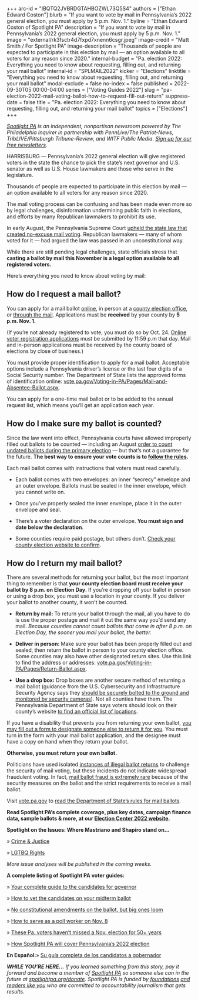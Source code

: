 +++
arc-id = "IBQTQ2JVBRDGTAHBOZWL73Q5S4"
authors = ["Ethan Edward Coston"]
blurb = "If you want to vote by mail in Pennsylvania’s 2022 general election, you must apply by 5 p.m. Nov. 1."
byline = "Ethan Edward Coston of Spotlight PA"
description = "If you want to vote by mail in Pennsylvania’s 2022 general election, you must apply by 5 p.m. Nov. 1."
image = "external/rk3fsctr4d7fxpd7xnenn6csgr.jpeg"
image-credit = "Matt Smith / For Spotlight PA"
image-description = "Thousands of people are expected to participate in this election by mail — an option available to all voters for any reason since 2020."
internal-budget = "Pa. election 2022: Everything you need to know about requesting, filling out, and returning your mail ballot"
internal-id = "SPLMAIL2022"
kicker = "Elections"
linktitle = "Everything you need to know about requesting, filling out, and returning your mail ballot"
modal-exclude = false
no-index = false
published = 2022-09-30T05:00:00-04:00
series = ["Voting Guides 2022"]
slug = "pa-election-2022-mail-voting-ballot-how-to-request-fill-out-return"
suppress-date = false
title = "Pa. election 2022: Everything you need to know about requesting, filling out, and returning your mail ballot"
topics = ["Elections"]
+++

<a href="https://www.spotlightpa.org/"><i>Spotlight PA</i></a><i> is an independent, nonpartisan newsroom powered by The Philadelphia Inquirer in partnership with PennLive/The Patriot-News, TribLIVE/Pittsburgh Tribune-Review, and WITF Public Media. </i><a href="https://www.spotlightpa.org/newsletters"><i>Sign up for our free newsletters</i></a><i>.</i>

HARRISBURG — Pennsylvania’s 2022 general election will give registered voters in the state the chance to pick the state’s next governor and U.S. senator as well as U.S. House lawmakers and those who serve in the legislature.

Thousands of people are expected to participate in this election by mail — an option available to all voters for any reason since 2020.

The mail voting process can be confusing and has been made even more so by legal challenges, disinformation undermining public faith in elections, and efforts by many Republican lawmakers to prohibit its use.

<script src="https://www.spotlightpa.org/embed.js" async></script><div data-spl-embed-version="1" data-spl-src="https://www.spotlightpa.org/embeds/tips/?flag_text=ELECTION%202022&tip_text=Spotlight%20PA%20is%20covering%20Pennsylvania's%202022%20gubernatorial%20and%20legislative%20elections%20%E2%80%94%20and%20we%20want%20you%20to%20help%20shape%20our%20stories.%20%3Cb%3ETell%20us%20what%20you%20want%20to%20know%20about%20those%20races%2C%20and%20send%20us%20any%20questions%20you%20have%20about%20the%20voting%20system.%3C%2Fb%3E%20Use%20the%20form%20below%20to%20reach%20our%20election%20team.&form_name=elections-embed"></div>

In early August, the Pennsylvania Supreme Court <a href="https://www.spotlightpa.org/news/2022/08/pa-mail-voting-law-uphelp-state-supreme-court/">upheld the state law that created no-excuse mail voting</a>. Republican lawmakers — many of whom voted for it — had argued the law was passed in an unconstitutional way.

While there are still pending legal challenges, state officials stress that <b>casting a ballot by mail this November is a legal option available to all registered voters.</b>

Here’s everything you need to know about voting by mail:

## How do I request a mail ballot?

You can apply for a mail ballot <a href="https://www.pavoterservices.pa.gov/OnlineAbsenteeApplication/#/OnlineAbsenteeBegin">online</a>, in person at a <a href="https://www.vote.pa.gov/Resources/Pages/Contact-Your-Election-Officials.aspx">county election office</a>, or <a href="https://paebrprod.powerappsportals.us/EBR/DOS/VotesPA-Paper-Application/">through the mail</a>. Applications must be <b>received</b> by your county by <b>5 p.m. Nov. 1.</b>

(If you’re not already registered to vote, you must do so by Oct. 24. <a href="https://www.pavoterservices.pa.gov/pages/VoterRegistrationApplication.aspx" target="_blank">Online voter registration applications</a> must be submitted by 11:59 p.m that day. Mail and in-person applications must be received by the county board of elections by close of business.)

You must provide proper identification to apply for a mail ballot. Acceptable options include a Pennsylvania driver’s license or the last four digits of a Social Security number. The Department of State lists the approved forms of identification online: <a href="https://www.vote.pa.gov/Voting-in-PA/Pages/Mail-and-Absentee-Ballot.aspx">vote.pa.gov/Voting-in-PA/Pages/Mail-and-Absentee-Ballot.aspx</a>.

You can apply for a one-time mail ballot or to be added to the annual request list, which means you’ll get an application each year.

## How do I make sure my ballot is counted?

Since the law went into effect, Pennsylvania courts have allowed improperly filled out ballots to be counted — including an August <a href="https://www.inquirer.com/politics/election/pennsylvania-primary-certification-lawsuit-20220819.html">order to count undated ballots during the primary election</a> — but that’s not a guarantee for the future. <b>The best way to ensure your vote counts is to </b><a href="https://www.vote.pa.gov/Voting-in-PA/Pages/Mail-and-Absentee-Ballot.aspx"><b>follow the rules</b></a><b>.</b>

Each mail ballot comes with instructions that voters must read carefully.

- Each ballot comes with two envelopes: an inner “secrecy” envelope and an outer envelope. Ballots must be sealed in the inner envelope, which you cannot write on.

- Once you’ve properly sealed the inner envelope, place it in the outer envelope and seal.

- There’s a voter declaration on the outer envelope. <b>You must sign and date below the declaration</b>.

- Some counties require paid postage, but others don’t. <a href="https://www.vote.pa.gov/Resources/Pages/Contact-Your-Election-Officials.aspx">Check your county election website to confirm</a>.

## How do I return my mail ballot?

There are several methods for returning your ballot, but the most important thing to remember is that <b>your county election board must receive your ballot by 8 p.m. on Election Day</b>. If you’re dropping off your ballot in person or using a drop box, you must use a location in your county. If you deliver your ballot to another county, it won’t be counted.

- <b>Return by mail: </b>To return your ballot through the mail, all you have to do is use the proper postage and mail it out the same way you’d send any mail. <i>Because counties cannot count ballots that come in after 8 p.m. on Election Day, the sooner you mail your ballot, the better.</i>

- <b>Deliver in person: </b>Make sure your ballot has been properly filled out and sealed, then return the ballot in person to your county election office. Some counties may also have other designated return sites. Use this link to find the address or addresses: <a href="https://www.vote.pa.gov/Voting-in-PA/Pages/Return-Ballot.aspx">vote.pa.gov/Voting-in-PA/Pages/Return-Ballot.aspx</a>.

- <b>Use a drop box:</b> Drop boxes are another secure method of returning a mail ballot (guidance from the U.S. Cybersecurity and Infrastructure Security Agency says they <a href="https://www.eac.gov/sites/default/files/electionofficials/vbm/Ballot_Drop_Box.pdf">should be securely bolted to the ground and monitored by security cameras</a>). Not all counties have them. The Pennsylvania Department of State says voters should look on their county’s website <a href="https://www.vote.pa.gov/Resources/Pages/Contact-Your-Election-Officials.aspx">to find an official list of locations</a>.

<script src="https://www.spotlightpa.org/embed.js" async></script><div data-spl-embed-version="1" data-spl-src="https://www.spotlightpa.org/embeds/donate/"></div>

If you have a disability that prevents you from returning your own ballot, <a href="https://www.vote.pa.gov/Voting-in-PA/Pages/Accessible-Voting.aspx">you may fill out a form to designate someone else to return it for you</a>. You must turn in the form with your mail ballot application, and the designee must have a copy on hand when they return your ballot.

<b>Otherwise, you must return your own ballot.</b>

Politicians have used isolated <a href="https://www.mcall.com/news/pennsylvania/mc-nws-pa-lehigh-ballot-drop-box-investigation-20220404-wk4ug6j25fgtffuhiwrxnai2ne-story.html">instances of illegal ballot returns</a> to challenge the security of mail voting, but these incidents do not indicate widespread fraudulent voting. In fact, <a href="https://www.cisa.gov/rumorcontrol">mail ballot fraud is extremely rare</a> because of the security measures on the ballot and the strict requirements to receive a mail ballot.

Visit <a href="https://www.vote.pa.gov/">vote.pa.gov</a> to <a href="https://www.vote.pa.gov/Voting-in-PA/Pages/Mail-and-Absentee-Ballot.aspx">read the Department of State’s rules for mail ballots</a>.

<b>Read Spotlight PA’s complete coverage, plus key dates, campaign finance data, sample ballots &amp; more, at our </b><a href="https://www.spotlightpa.org/elections/"><b>Election Center 2022 website</b></a><b>.</b>

<b>Spotlight on the Issues: Where Mastriano and Shapiro stand on...</b>

» <a href="https://www.spotlightpa.org/news/2022/09/pa-election-2022-mastriano-shapiro-governor-race-crime-prison-bail-reform/">Crime &amp; Justice</a>

» <a href="https://www.spotlightpa.org/news/2022/09/pa-election-2022-mastriano-shapiro-governor-race-lgbtq-rights-issues/">LGTBQ Rights</a>

<i>More issue analyses will be published in the coming weeks.</i>

<b>A complete listing of Spotlight PA voter guides:</b>

» <a href="https://www.spotlightpa.org/news/2022/09/pa-election-2022-mastriano-shapiro-governor-race-complete-guide/">Your complete guide to the candidates for governor</a>

» <a href="https://www.spotlightpa.org/news/2022/09/pa-election-2022-mastriano-shapiro-fetterman-oz-candidates-vetting-guide/">How to vet the candidates on your midterm ballot</a>

» <a href="https://www.spotlightpa.org/news/2022/09/pa-election-2022-constitutional-amendments-abortion-voter-id/">No constitutional amendments on the ballot, but big ones loom</a>

» <a href="https://www.spotlightpa.org/news/2022/09/pa-election-2022-poll-worker-guide-how-to-explainer/">How to serve as a poll worker on Nov. 8</a>

» <a href="https://www.spotlightpa.org/news/2022/09/pa-election-voters-hall-of-fame-interview/">These Pa. voters haven’t missed a Nov. election for 50+ years</a>

» <a href="https://www.spotlightpa.org/news/2022/09/pa-election-2022-mastriano-shapiro-governor-our-coverage-explainer/">How Spotlight PA will cover Pennsylvania’s 2022 election</a>

<b>En Español:</b>» <a href="https://spotlightpa.us15.list-manage.com/track/click?u=77370ff1d001f9bb991fed9e7&id=89ed636808&e=ebfd0c4eb5">Su guía completa de los candidatos a gobernador</a>

<i><b>WHILE YOU’RE HERE...</b></i><i> If you learned something from this story, pay it forward and become a member of </i><a href="https://www.spotlightpa.org/"><i>Spotlight PA</i></a><i> so someone else can in the future at </i><a href="https://www.spotlightpa.org/donate"><i>spotlightpa.org/donate</i></a><i>. Spotlight PA is funded by</i><a href="https://www.spotlightpa.org/support"><i> foundations</i></a><i> </i><a href="https://www.spotlightpa.org/support"><i>and readers like you</i></a><i> who are committed to accountability journalism that gets results.</i>
